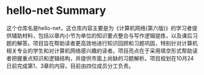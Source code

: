 # hello-net Summary

这个仓库名是hello-net，这仓库内容主要是为《计算机网络(第六版)》的学习者提供辅助材料，包括以章内小节为单位的知识要点整合与写作逻辑提炼，以及课后习题的解答。项目旨在帮助读者更高效地进行知识回顾和习题巩固，特别针对计算机相关专业的学生和对计算机网络感兴趣的读者。项目亮点在于采用填空形式帮助读者把握重点知识和逻辑结构，并提供市面上尚缺的习题解析。项目规划在10月24日前完成第1、3章的内容，目前由四位成员分工负责。